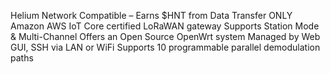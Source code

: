 Helium Network Compatible – Earns $HNT from Data Transfer ONLY
Amazon AWS IoT Core certified LoRaWAN gateway
Supports Station Mode & Multi-Channel
Offers an Open Source OpenWrt system
Managed by Web GUI, SSH via LAN or WiFi
Supports 10 programmable parallel demodulation paths

